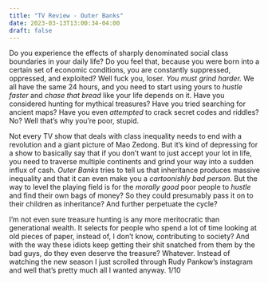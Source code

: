 ```yaml
---
title: "TV Review - Outer Banks"
date: 2023-03-13T13:00:34-04:00
draft: false
---
```


Do you experience the effects of sharply denominated social class boundaries in your daily life? Do you feel that, because you were born into a certain set of economic conditions, you are constantly suppressed, oppressed, and exploited? Well fuck you, loser. _You must grind harder._ We all have the same 24 hours, and you need to start using yours to _hustle faster_ and _chase that bread_ like your life depends on it. Have you considered hunting for mythical treasures? Have you tried searching for ancient maps? Have you even _attempted_ to crack secret codes and riddles? No? Well that’s why you’re poor, stupid. 

Not every TV show that deals with class inequality needs to end with a revolution and a giant picture of Mao Zedong. But it’s kind of depressing for a show to basically say that if you don’t want to just accept your lot in life, you need to traverse multiple continents and grind your way into a sudden influx of cash. _Outer Banks_ tries to tell us that inheritance produces massive inequality and that it can even make you a _cartoonishly bad person_. But the way to level the playing field is for the _morally good_ poor people to _hustle_ and find their own bags of money? So they could presumably pass it on to their children as inheritance? And further perpetuate the cycle? 

I’m not even sure treasure hunting is any more meritocratic than generational wealth. It selects for people who spend a lot of time looking at old pieces of paper, instead of, I don’t know, contributing to society? And with the way these idiots keep getting their shit snatched from them by the bad guys, do they even deserve the treasure? Whatever. Instead of watching the new season I just scrolled through Rudy Pankow’s instagram and well that’s pretty much all I wanted anyway. 1/10